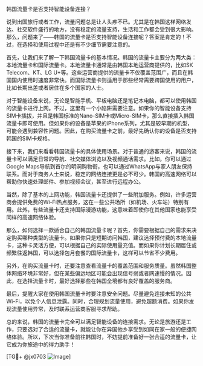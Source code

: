 韩国流量卡是否支持智能设备连接？

说到出国旅行或者工作，流量问题总是让人头疼不已。尤其是在韩国这样网络发达、社交软件盛行的地方，没有稳定的流量支持，生活和工作都会受到很大影响。那么，问题来了——韩国的流量卡是否支持智能设备连接呢？答案是肯定的！不过，在选择和使用过程中还是有不少细节需要注意的。

首先，让我们来了解一下韩国流量卡的基本情况。韩国的流量卡主要分为两大类：本地流量卡和国际流量卡。本地流量卡通常是由韩国本地运营商提供的，比如SK Telecom、KT、LG U+等。这些运营商提供的流量卡不仅覆盖范围广，而且在韩国国内使用时速度非常快。而国际流量卡则适用于那些经常需要跨国使用的用户，比如长期出差或者居住在多个国家的人士。

对于智能设备来说，无论是智能手机、平板电脑还是笔记本电脑，都可以使用韩国的流量卡进行上网。不过，这里有一个小陷阱需要注意。如果你的智能设备支持SIM卡插拔，并且是韩国标准的Nano-SIM卡或Micro-SIM卡，那么直接插入韩国流量卡即可使用。但如果你的设备是苹果的iPhone系列，尤其是较早期的机型，可能会遇到兼容性问题。因此，在购买流量卡之前，最好先确认你的设备是否支持韩国的SIM卡规格。

接下来，我们来看看韩国流量卡的具体使用场景。对于普通的游客来说，韩国的流量卡可以满足日常的导航、社交媒体浏览以及视频通话需求。比如，你可以通过Google Maps导航到首尔的明洞购物街，也可以通过WhatsApp与家人朋友保持联系。而对于商务人士来说，稳定的网络连接更是必不可少。韩国的高速网络可以帮助你快速处理邮件、参加视频会议，甚至进行远程办公。

当然，除了基本的上网功能，韩国流量卡还提供了一些附加服务。例如，许多运营商会提供免费的Wi-Fi热点服务，这在一些公共场所（如机场、火车站）特别有用。此外，有些流量卡还支持国际漫游功能，这意味着即使你在其他国家也能享受同样的高速网络体验。

那么，如何选择一款适合自己的韩国流量卡呢？首先，你需要根据自己的需求来决定购买哪种类型的流量卡。如果你只是短期访问韩国，建议选择预付费的本地流量卡，这种卡灵活方便，可以根据自己的实际使用量充值。而如果你计划长期居住或频繁往返韩国，可以选择包月套餐的国际流量卡，这样可以节省不少费用。

另外，在购买流量卡时，还要注意查看流量卡的覆盖范围和服务质量。虽然韩国整体网络环境非常好，但在某些偏远地区可能会出现信号弱或者网速慢的情况。因此，在选择流量卡时，最好选择那些在韩国全境都有良好覆盖的服务商。

最后，提醒大家在使用韩国流量卡时要注意安全问题。尽量避免连接未知的公共Wi-Fi，以免个人信息泄露。同时，合理规划流量使用，避免超额消费。如果你发现流量使用异常，及时联系运营商客服寻求帮助。

总的来说，韩国的流量卡完全可以满足智能设备的连接需求。无论是旅游还是工作，只要选对了合适的流量卡，就能让你在异国他乡享受到如同在家一般的便捷网络体验。所以，下次当你准备前往韩国时，不妨提前准备好一张合适的流量卡，让它成为你旅途中的得力助手！

[TG💪+ @jx0703 ![Image](https://github.com/user-attachments/assets/dbca1d08-cadb-493c-b0ec-ad6f7a83f270)]
